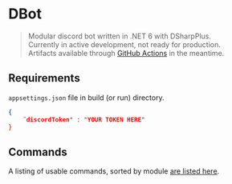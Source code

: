 # DBot

> Modular discord bot written in .NET 6 with DSharpPlus.  
> Currently in active development, not ready for production.  
> Artifacts available through [GitHub Actions](https://github.com/Akitakek/DBot/actions) in the meantime.

## Requirements
`appsettings.json` file in build (or run) directory.
```json
{
    ¨discordToken" : "YOUR TOKEN HERE"
}
```

## Commands
A listing of usable commands, sorted by module [are listed here](https://github.com/Akitakek/DBot/wiki/Commands).
